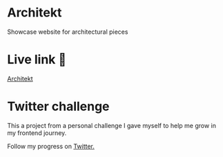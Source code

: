 # Architekt

Showcase website for architectural pieces

# Live link :link:

[Architekt](https://architekt.vercel.app)

# Twitter challenge

This a project from a personal challenge I gave myself to help me grow in my frontend journey.

Follow my progress on [Twitter.](https://twitter.com/dev_willman/status/1605652898313932800?s=20&t=coDrwD9-EtXTfrCjgUKBjg)

